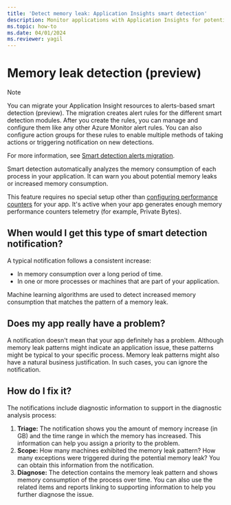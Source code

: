 ```yaml
---
title: 'Detect memory leak: Application Insights smart detection'
description: Monitor applications with Application Insights for potential memory leaks.
ms.topic: how-to
ms.date: 04/01/2024
ms.reviewer: yagil
---
```


# Memory leak detection (preview)

>[!NOTE]
>You can migrate your Application Insight resources to alerts-based smart detection (preview). The migration creates alert rules for the different smart detection modules. After you create the rules, you can manage and configure them like any other Azure Monitor alert rules. You can also configure action groups for these rules to enable multiple methods of taking actions or triggering notification on new detections.
>
> For more information, see [Smart detection alerts migration](./alerts-smart-detections-migration.md).

Smart detection automatically analyzes the memory consumption of each process in your application. It can warn you about potential memory leaks or increased memory consumption.

This feature requires no special setup other than [configuring performance counters](../app/asp-net-counters.md) for your app. It's active when your app generates enough memory performance counters telemetry (for example, Private Bytes).

## When would I get this type of smart detection notification?
A typical notification follows a consistent increase:

- In memory consumption over a long period of time.
- In one or more processes or machines that are part of your application.

Machine learning algorithms are used to detect increased memory consumption that matches the pattern of a memory leak.

## Does my app really have a problem?
A notification doesn't mean that your app definitely has a problem. Although memory leak patterns might indicate an application issue, these patterns might be typical to your specific process. Memory leak patterns might also have a natural business justification. In such cases, you can ignore the notification.

## How do I fix it?
The notifications include diagnostic information to support in the diagnostic analysis process:
1. **Triage:** The notification shows you the amount of memory increase (in GB) and the time range in which the memory has increased. This information can help you assign a priority to the problem.
1. **Scope:** How many machines exhibited the memory leak pattern? How many exceptions were triggered during the potential memory leak? You can obtain this information from the notification.
1. **Diagnose:** The detection contains the memory leak pattern and shows memory consumption of the process over time. You can also use the related items and reports linking to supporting information to help you further diagnose the issue.
